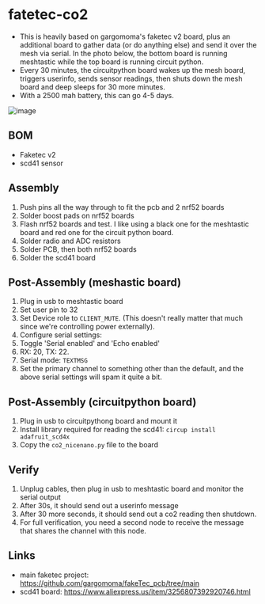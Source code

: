 # fatetec-co2
* This is heavily based on gargomoma's faketec v2 board, plus an additional board to gather data (or do anything else) and send it over the mesh via serial. In the photo below, the bottom board is running meshtastic while the top board is running circuit python.
* Every 30 minutes, the circuitpython board wakes up the mesh board, triggers userinfo, sends sensor readings, then shuts down the mesh board and deep sleeps for 30 more minutes.
* With a 2500 mah battery, this can go 4-5 days.

![image](https://github.com/user-attachments/assets/278707ab-374d-4448-8f25-4301c8a08ccd)


## BOM
* Faketec v2
* scd41 sensor

## Assembly
1. Push pins all the way through to fit the pcb and 2 nrf52 boards
1. Solder boost pads on nrf52 boards
1. Flash nrf52 boards and test. I like using a black one for the meshtastic board and red one for the circuit python board.
1. Solder radio and ADC resistors
1. Solder PCB, then both nrf52 boards
1. Solder the scd41 board

## Post-Assembly (meshastic board)
1. Plug in usb to meshtastic board
1. Set user pin to 32
1. Set Device role to `CLIENT_MUTE`. (This doesn't really matter that much since we're controlling power externally).
1. Configure serial settings:
  1. Toggle 'Serial enabled' and 'Echo enabled'
  1. RX: 20, TX: 22.
  1. Serial mode: `TEXTMSG`
1. Set the primary channel to something other than the default, and the above serial settings will spam it quite a bit.

## Post-Assembly (circuitpython board)
1. Plug in usb to circuitpythong board and mount it
1. Install library required for reading the scd41: `circup install adafruit_scd4x`
1. Copy the `co2_nicenano.py` file to the board

## Verify
1. Unplug cables, then plug in usb to meshtastic board and monitor the serial output
1. After 30s, it should send out a userinfo message
1. After 30 more seconds, it should send out a co2 reading then shutdown.
  1. For full verification, you need a second node to receive the message that shares the channel with this node.

## Links
* main faketec project: https://github.com/gargomoma/fakeTec_pcb/tree/main
* scd41 board: https://www.aliexpress.us/item/3256807392920746.html
